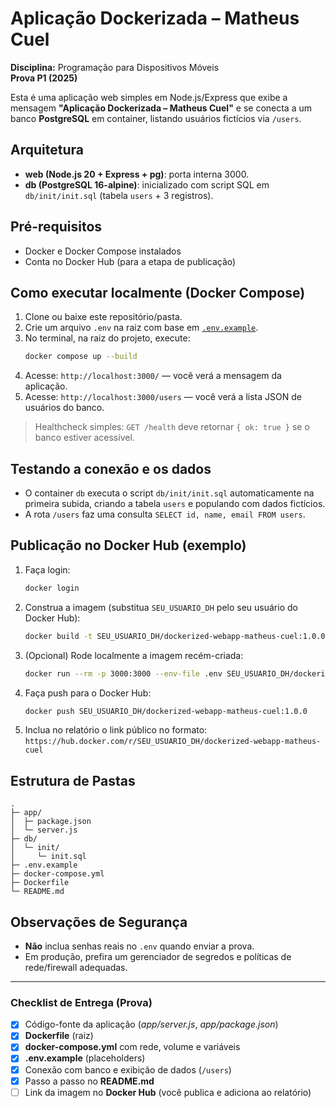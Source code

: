 
# Aplicação Dockerizada – Matheus Cuel

**Disciplina:** Programação para Dispositivos Móveis  
**Prova P1 (2025)**

Esta é uma aplicação web simples em Node.js/Express que exibe a mensagem **"Aplicação Dockerizada – Matheus Cuel"** e se conecta a um banco **PostgreSQL** em container, listando usuários fictícios via `/users`.

## Arquitetura
- **web (Node.js 20 + Express + pg)**: porta interna 3000.
- **db (PostgreSQL 16-alpine)**: inicializado com script SQL em `db/init/init.sql` (tabela `users` + 3 registros).

## Pré-requisitos
- Docker e Docker Compose instalados
- Conta no Docker Hub (para a etapa de publicação)

## Como executar localmente (Docker Compose)
1. Clone ou baixe este repositório/pasta.
2. Crie um arquivo `.env` na raiz com base em [`.env.example`](.env.example).
3. No terminal, na raiz do projeto, execute:
   ```bash
   docker compose up --build
   ```
4. Acesse: `http://localhost:3000/` — você verá a mensagem da aplicação.
5. Acesse: `http://localhost:3000/users` — você verá a lista JSON de usuários do banco.

> Healthcheck simples: `GET /health` deve retornar `{ ok: true }` se o banco estiver acessível.

## Testando a conexão e os dados
- O container `db` executa o script `db/init/init.sql` automaticamente na primeira subida, criando a tabela `users` e populando com dados fictícios.
- A rota `/users` faz uma consulta `SELECT id, name, email FROM users`.

## Publicação no Docker Hub (exemplo)
1. Faça login:
   ```bash
   docker login
   ```
2. Construa a imagem (substitua `SEU_USUARIO_DH` pelo seu usuário do Docker Hub):
   ```bash
   docker build -t SEU_USUARIO_DH/dockerized-webapp-matheus-cuel:1.0.0 .
   ```
3. (Opcional) Rode localmente a imagem recém-criada:
   ```bash
   docker run --rm -p 3000:3000 --env-file .env SEU_USUARIO_DH/dockerized-webapp-matheus-cuel:1.0.0
   ```
4. Faça push para o Docker Hub:
   ```bash
   docker push SEU_USUARIO_DH/dockerized-webapp-matheus-cuel:1.0.0
   ```
5. Inclua no relatório o link público no formato:  
   `https://hub.docker.com/r/SEU_USUARIO_DH/dockerized-webapp-matheus-cuel`

## Estrutura de Pastas
```text
.
├─ app/
│  ├─ package.json
│  └─ server.js
├─ db/
│  └─ init/
│     └─ init.sql
├─ .env.example
├─ docker-compose.yml
├─ Dockerfile
└─ README.md
```

## Observações de Segurança
- **Não** inclua senhas reais no `.env` quando enviar a prova.
- Em produção, prefira um gerenciador de segredos e políticas de rede/firewall adequadas.

---

### Checklist de Entrega (Prova)
- [x] Código-fonte da aplicação (_app/server.js_, _app/package.json_)
- [x] **Dockerfile** (raiz)
- [x] **docker-compose.yml** com rede, volume e variáveis
- [x] **.env.example** (placeholders)
- [x] Conexão com banco e exibição de dados (`/users`)
- [x] Passo a passo no **README.md**
- [ ] Link da imagem no **Docker Hub** (você publica e adiciona ao relatório)
